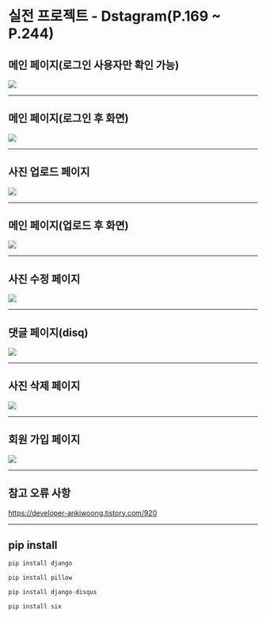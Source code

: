 # 실전 프로젝트 - Dstagram(P.169 ~ P.244)

## 메인 페이지(로그인 사용자만 확인 가능)
<img src="https://github.com/ankiwoong/django_dstagram_tutorial/blob/master/Temp/Screenshot/%EC%B5%9C%EC%A2%85%20%ED%99%94%EB%A9%B4%20%EB%A9%94%EC%9D%B8%20%ED%8E%98%EC%9D%B4%EC%A7%80(%EB%A1%9C%EA%B7%B8%EC%9D%B8%20%ED%9B%84%20%EC%82%AC%EC%9A%A9%20%EA%B0%80%EB%8A%A5).png?raw=true">

---

## 메인 페이지(로그인 후 화면)
<img src="https://github.com/ankiwoong/django_dstagram_tutorial/blob/master/Temp/Screenshot/%EC%B5%9C%EC%A2%85%20%ED%99%94%EB%A9%B4%20%EB%A9%94%EC%9D%B8%20%ED%8E%98%EC%9D%B4%EC%A7%80(%EB%A1%9C%EA%B7%B8%EC%9D%B8%20%ED%9B%84%20%ED%99%94%EB%A9%B4).png?raw=true">

---

## 사진 업로드 페이지
<img src="https://github.com/ankiwoong/django_dstagram_tutorial/blob/master/Temp/Screenshot/%EC%B5%9C%EC%A2%85%20%ED%99%94%EB%A9%B4%20%EC%97%85%EB%A1%9C%EB%93%9C%20%ED%8E%98%EC%9D%B4%EC%A7%80.png?raw=true">

---

## 메인 페이지(업로드 후 화면)
<img src="https://github.com/ankiwoong/django_dstagram_tutorial/blob/master/Temp/Screenshot/%EC%B5%9C%EC%A2%85%20%ED%99%94%EB%A9%B4%20%EC%97%85%EB%A1%9C%EB%93%9C%20%ED%9B%84%20%EB%A9%94%EC%9D%B8%20%ED%8E%98%EC%9D%B4%EC%A7%80.png?raw=true">

---

## 사진 수정 페이지
<img src="https://github.com/ankiwoong/django_dstagram_tutorial/blob/master/Temp/Screenshot/%EB%A9%94%EC%9D%B8%20%ED%8E%98%EC%9D%B4%EC%A7%80%20%EC%88%98%EC%A0%95%20%ED%99%94%EB%A9%B4.png?raw=true">

---

## 댓글 페이지(disq)
<img src="https://github.com/ankiwoong/django_dstagram_tutorial/blob/master/Temp/Screenshot/%EC%B5%9C%EC%A2%85%20%ED%99%94%EB%A9%B4%20%EB%8C%93%EA%B8%80%20%EB%8B%AC%EA%B8%B0.png?raw=true">

---

## 사진 삭제 페이지
<img src="https://github.com/ankiwoong/django_dstagram_tutorial/blob/master/Temp/Screenshot/%EC%B5%9C%EC%A2%85%20%ED%99%94%EB%A9%B4%20%EC%82%AD%EC%A0%9C%20%ED%99%94%EB%A9%B4.png?raw=true">

---

## 회원 가입 페이지
<img src="https://github.com/ankiwoong/django_dstagram_tutorial/blob/master/Temp/Screenshot/%EC%B5%9C%EC%A2%85%20%ED%99%94%EB%A9%B4%20%ED%9A%8C%EC%9B%90%20%EA%B0%80%EC%9E%85.png?raw=true">

---

## 참고 오류 사항
https://developer-ankiwoong.tistory.com/920

---

## pip install
```python
pip install django
```
```python
pip install pillow
```
```python
pip install django-disqus
```
```python
pip install six
```
